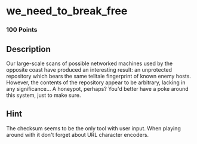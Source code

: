 # we_need_to_break_free 

### 100 Points

## Description
Our large-scale scans of possible networked machines used by the opposite coast have produced an interesting result: an unprotected repository which bears the same telltale fingerprint of known enemy hosts. However, the contents of the repository appear to be arbitrary, lacking in any significance... A honeypot, perhaps? You'd better have a poke around this system, just to make sure.

## Hint
The checksum seems to be the only tool with user input. When playing around with it don't forget about URL character encoders.
